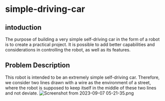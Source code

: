 # simple-driving-car
## intoduction
The purpose of building a very simple self-driving car in the form of a robot is to create a practical project. It is possible to add better capabilities and considerations in controlling the robot, as well as its features.
## Problem Description
This robot is intended to be an extremely simple self-driving car. Therefore, we consider two lines drawn with a wire as the environment of a street, where the robot is supposed to keep itself in the middle of these two lines and not deviate.
![Screenshot from 2023-09-07 05-21-35.png]()
